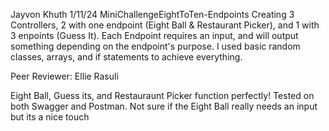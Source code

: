 Jayvon Khuth
1/11/24
MiniChallengeEightToTen-Endpoints
Creating 3 Controllers, 2 with one endpoint (Eight Ball & Restaurant Picker), and 1 with 3 enpoints (Guess It). Each Endpoint requires an input, and will output something depending on the endpoint's purpose. I used basic random classes, arrays, and if statements to achieve everything.

Peer Reviewer: Ellie Rasuli

Eight Ball, Guess its, and Restauraunt Picker function perfectly! Tested on both Swagger and Postman.
Not sure if the Eight Ball really needs an input but its a nice touch